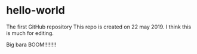 # hello-world
The first GitHub repository
This repo is created on 22 may 2019. 
I think this is much for editing.

Big bara BOOM!!!!!!!!

